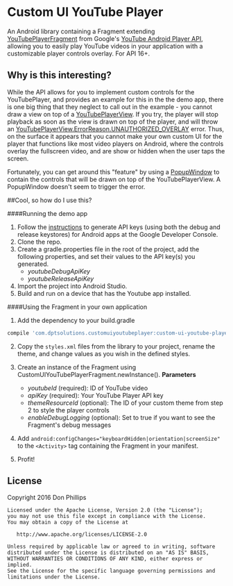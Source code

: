 # Custom UI YouTube Player
An Android library containing a Fragment extending [YouTubePlayerFragment](https://developers.google.com/youtube/android/player/reference/com/google/android/youtube/player/YouTubePlayerFragment) from Google's [YouTube Android Player API](https://developers.google.com/youtube/android/player/), allowing you to easily play YouTube videos in your application with a customizable player controls overlay. For API 16+.

## Why is this interesting?
While the API allows for you to implement custom controls for the YouTubePlayer, and provides an example for this in the the demo app, there is one big thing that they neglect to call out in the example - you cannot draw a view on top of a [YouTubePlayerView](https://developers.google.com/youtube/android/player/reference/com/google/android/youtube/player/YouTubePlayerView). If you try, the player will stop playback as soon as the view is drawn on top of the player, and will throw an [YouTubePlayerView.ErrorReason.UNAUTHORIZED_OVERLAY](https://developers.google.com/youtube/android/player/reference/com/google/android/youtube/player/YouTubePlayer.ErrorReason) error. Thus, on the surface it appears that you cannot make your own custom UI for the player that functions like most video players on Android, where the controls overlay the fullscreen video, and are show or hidden when the user taps the screen.

Fortunately, you can get around this "feature" by using a [PopupWindow](http://developer.android.com/reference/android/widget/PopupWindow.html) to contain the controls that will be drawn on top of the YouTubePlayerView. A PopupWindow doesn't seem to trigger the error.

##Cool, so how do I use this?

####Running the demo app

1. Follow the [instructions](https://developers.google.com/youtube/android/player/register) to generate API keys (using both the debug and release keystores) for Android apps at the Google Developer Console.
2. Clone the repo.
3. Create a gradle.properties file in the root of the project, add the following properties, and set their values to the API key(s) you generated.
    * *youtubeDebugApiKey*
    * *youtubeReleaseApiKey*
4. Import the project into Android Studio.
5. Build and run on a device that has the Youtube app installed.

####Using the Fragment in your own application

1. Add the dependency to your build.gradle
```groovy
compile 'com.dptsolutions.customuiyoutubeplayer:custom-ui-youtube-player:1.0.0'
```
2. Copy the `styles.xml` files from the library to your project, rename the theme, and change values as you wish in the defined styles.

3. Create an instance of the Fragment using CustomUIYouTubePlayerFragment.newInstance().
**Parameters**
    * *youtubeId* (required): ID of YouTube video
    * *apiKey* (required): Your YouTube Player API key
    * *themeResourceId* (optional): The ID of your custom theme from step 2 to style the player controls
    * *enableDebugLogging* (optional): Set to true if you want to see the Fragment's debug messages
4. Add `android:configChanges="keyboardHidden|orientation|screenSize"` to the `<Activity>` tag containing the Fragment in your manifest.
5. Profit!

## License
Copyright 2016 Don Phillips

    Licensed under the Apache License, Version 2.0 (the "License");
    you may not use this file except in compliance with the License.
    You may obtain a copy of the License at

       http://www.apache.org/licenses/LICENSE-2.0

    Unless required by applicable law or agreed to in writing, software
    distributed under the License is distributed on an "AS IS" BASIS,
    WITHOUT WARRANTIES OR CONDITIONS OF ANY KIND, either express or implied.
    See the License for the specific language governing permissions and
    limitations under the License.

